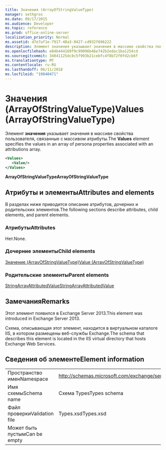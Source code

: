 ```yaml
---
title: Значения (ArrayOfStringValueType)
manager: sethgros
ms.date: 09/17/2015
ms.audience: Developer
ms.topic: reference
ms.prod: office-online-server
localization_priority: Normal
ms.assetid: d7e7af1e-7917-40a3-9427-cd932f696222
description: Элемент значения указывает значения в массиве свойства пользователя, связанные с массивом атрибуты.
ms.openlocfilehash: e84b444169f9c99096b46e742b2edac1ba1254cd
ms.sourcegitcommit: 34041125dc8c5f993b21cebfc4f8b72f0fd2cb6f
ms.translationtype: MT
ms.contentlocale: ru-RU
ms.lasthandoff: 06/11/2018
ms.locfileid: "19840471"
---
```

# <a name="values-arrayofstringvaluetype"></a><span data-ttu-id="919ca-103">Значения (ArrayOfStringValueType)</span><span class="sxs-lookup"><span data-stu-id="919ca-103">Values (ArrayOfStringValueType)</span></span>

<span data-ttu-id="919ca-104">Элемент **значения** указывает значения в массиве свойства пользователя, связанные с массивом атрибуты.</span><span class="sxs-lookup"><span data-stu-id="919ca-104">The **Values** element specifies the values in an array of persona properties associated with an attributions array.</span></span> 
  
```XML
<Values>
   <Value/>
</Values>
```

<span data-ttu-id="919ca-105">**ArrayOfStringValueType**</span><span class="sxs-lookup"><span data-stu-id="919ca-105">**ArrayOfStringValueType**</span></span>

## <a name="attributes-and-elements"></a><span data-ttu-id="919ca-106">Атрибуты и элементы</span><span class="sxs-lookup"><span data-stu-id="919ca-106">Attributes and elements</span></span>

<span data-ttu-id="919ca-107">В разделах ниже приводится описание атрибутов, дочерних и родительских элементов.</span><span class="sxs-lookup"><span data-stu-id="919ca-107">The following sections describe attributes, child elements, and parent elements.</span></span>
  
### <a name="attributes"></a><span data-ttu-id="919ca-108">Атрибуты</span><span class="sxs-lookup"><span data-stu-id="919ca-108">Attributes</span></span>

<span data-ttu-id="919ca-109">Нет.</span><span class="sxs-lookup"><span data-stu-id="919ca-109">None.</span></span>
  
### <a name="child-elements"></a><span data-ttu-id="919ca-110">Дочерние элементы</span><span class="sxs-lookup"><span data-stu-id="919ca-110">Child elements</span></span>

[<span data-ttu-id="919ca-111">Значение (ArrayOfStringValueType)</span><span class="sxs-lookup"><span data-stu-id="919ca-111">Value (ArrayOfStringValueType)</span></span>](value-arrayofstringvaluetype.md)
  
### <a name="parent-elements"></a><span data-ttu-id="919ca-112">Родительские элементы</span><span class="sxs-lookup"><span data-stu-id="919ca-112">Parent elements</span></span>

[<span data-ttu-id="919ca-113">StringArrayAttributedValue</span><span class="sxs-lookup"><span data-stu-id="919ca-113">StringArrayAttributedValue</span></span>](stringarrayattributedvalue.md)
  
## <a name="remarks"></a><span data-ttu-id="919ca-114">Замечания</span><span class="sxs-lookup"><span data-stu-id="919ca-114">Remarks</span></span>

<span data-ttu-id="919ca-115">Этот элемент появился в Exchange Server 2013.</span><span class="sxs-lookup"><span data-stu-id="919ca-115">This element was introduced in Exchange Server 2013.</span></span>
  
<span data-ttu-id="919ca-116">Схема, описывающая этот элемент, находится в виртуальном каталоге IIS, в котором размещены веб-службы Exchange.</span><span class="sxs-lookup"><span data-stu-id="919ca-116">The schema that describes this element is located in the IIS virtual directory that hosts Exchange Web Services.</span></span>
  
## <a name="element-information"></a><span data-ttu-id="919ca-117">Сведения об элементе</span><span class="sxs-lookup"><span data-stu-id="919ca-117">Element information</span></span>

|||
|:-----|:-----|
|<span data-ttu-id="919ca-118">Пространство имен</span><span class="sxs-lookup"><span data-stu-id="919ca-118">Namespace</span></span>  <br/> |http://schemas.microsoft.com/exchange/services/2006/types  <br/> |
|<span data-ttu-id="919ca-119">Имя схемы</span><span class="sxs-lookup"><span data-stu-id="919ca-119">Schema name</span></span>  <br/> |<span data-ttu-id="919ca-120">Схема Types</span><span class="sxs-lookup"><span data-stu-id="919ca-120">Types schema</span></span>  <br/> |
|<span data-ttu-id="919ca-121">Файл проверки</span><span class="sxs-lookup"><span data-stu-id="919ca-121">Validation file</span></span>  <br/> |<span data-ttu-id="919ca-122">Types.xsd</span><span class="sxs-lookup"><span data-stu-id="919ca-122">Types.xsd</span></span>  <br/> |
|<span data-ttu-id="919ca-123">Может быть пустым</span><span class="sxs-lookup"><span data-stu-id="919ca-123">Can be empty</span></span>  <br/> ||
   

